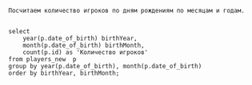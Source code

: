     Посчитаем количество игроков по дням рождениям по месяцам и годам.
    
    
    select 
        year(p.date_of_birth) birthYear,
        month(p.date_of_birth) birthMonth,
        count(p.id) as 'Количество игроков'
    from players_new  p
    group by year(p.date_of_birth), month(p.date_of_birth)
    order by birthYear, birthMonth;

